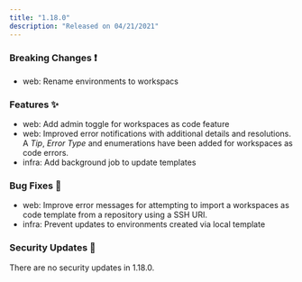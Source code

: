 ```yaml
---
title: "1.18.0"
description: "Released on 04/21/2021"
---
```


### Breaking Changes ❗

- web: Rename environments to workspacs

### Features ✨

- web: Add admin toggle for workspaces as code feature
- web: Improved error notifications with additional details and resolutions. A
  _Tip_, _Error Type_ and enumerations have been added for workspaces as code
  errors.
- infra: Add background job to update templates

### Bug Fixes 🐛

- web: Improve error messages for attempting to import a workspaces as code
  template from a repository using a SSH URI.
- infra: Prevent updates to environments created via local template

### Security Updates 🔐

There are no security updates in 1.18.0.
